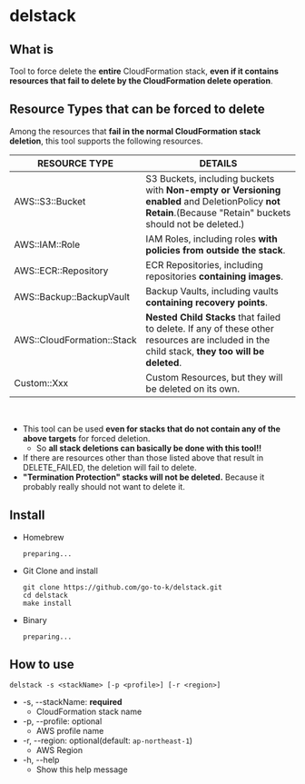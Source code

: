 # delstack

## What is

Tool to force delete the **entire** CloudFormation stack, **even if it contains resources that fail to delete by the CloudFormation delete operation**.

## Resource Types that can be forced to delete

Among the resources that **fail in the normal CloudFormation stack deletion**, this tool supports the following resources.

|  RESOURCE TYPE  |  DETAILS  |
| ---- | ---- |
|  AWS::S3::Bucket  |  S3 Buckets, including buckets with **Non-empty or Versioning enabled** and DeletionPolicy **not Retain**.(Because "Retain" buckets should not be deleted.)  |
|  AWS::IAM::Role  |  IAM Roles, including roles **with policies from outside the stack**.  |
|  AWS::ECR::Repository  |  ECR Repositories, including repositories **containing images**.  |
|  AWS::Backup::BackupVault  |  Backup Vaults, including vaults **containing recovery points**.  |
|  AWS::CloudFormation::Stack  |  **Nested Child Stacks** that failed to delete. If any of these other resources are included in the child stack, **they too will be deleted**.  |
|  Custom::Xxx  |  Custom Resources, but they will be deleted on its own.  |

<br>

- This tool can be used **even for stacks that do not contain any of the above targets** for forced deletion.
  - So **all stack deletions can basically be done with this tool!!**
- If there are resources other than those listed above that result in DELETE_FAILED, the deletion will fail to delete.
- **"Termination Protection" stacks will not be deleted.** Because it probably really should not want to delete it.

## Install

- Homebrew
  ```
  preparing...
  ```
- Git Clone and install
  ```
  git clone https://github.com/go-to-k/delstack.git
  cd delstack
  make install
  ```
- Binary
  ```
  preparing...
  ```

## How to use
  ```
  delstack -s <stackName> [-p <profile>] [-r <region>]
  ```

- -s, --stackName: **required**
  - CloudFormation stack name
- -p, --profile: optional
  - AWS profile name
- -r, --region: optional(default: `ap-northeast-1`)
  - AWS Region
- -h, --help
  - Show this help message